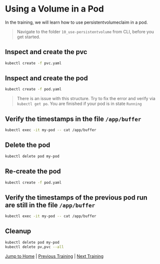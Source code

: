 # Using a Volume in a Pod

In the training, we will learn how to use persistentvolumeclaim in a pod.

>Navigate to the folder `10_use-persistentvolume` from CLI, before you get started. 

## Inspect and create the pvc

```bash
kubectl create -f pvc.yaml
```

## Inspect and create the pod

```bash
kubectl create -f pod.yaml
```
>There is an issue with this structure. Try to fix the error and verify via `kubectl get po`. You are finished if your pod is in state `Running`


## Verify the timestamps in the file `/app/buffer`

```bash
kubectl exec -it my-pod -- cat /app/buffer
```

## Delete the pod

```bash
kubectl delete pod my-pod
```

## Re-create the pod

```bash
kubectl create -f pod.yaml
```

## Verify the timestamps of the previous pod run are still in the file `/app/buffer` 

```bash
kubectl exec -it my-pod -- cat /app/buffer
```

## Cleanup

```bash
kubectl delete pod my-pod
kubectl delete pv,pvc --all
```

[Jump to Home](../README.md) | [Previous Training](../09_dynamic-persistence/README.md) | [Next Training](../11_service/README.md)